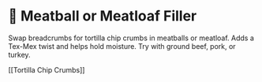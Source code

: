 # 🧂 Meatball or Meatloaf Filler

Swap breadcrumbs for tortilla chip crumbs in meatballs or meatloaf. Adds a Tex-Mex twist and helps hold moisture. Try with ground beef, pork, or turkey.

[[Tortilla Chip Crumbs]]
